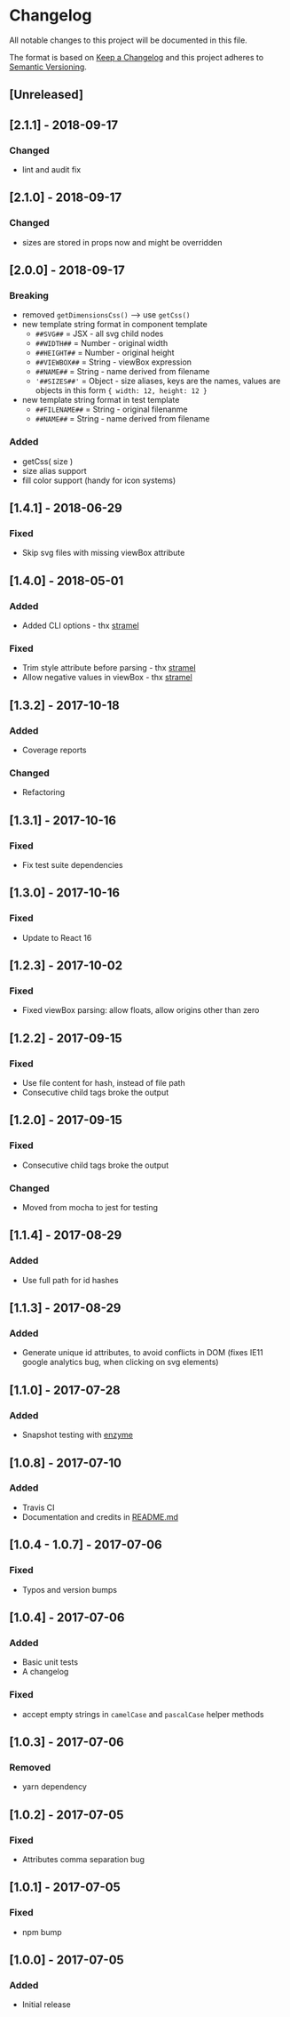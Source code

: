 # Changelog
All notable changes to this project will be documented in this file.

The format is based on [Keep a Changelog](http://keepachangelog.com/en/1.0.0/)
and this project adheres to [Semantic Versioning](http://semver.org/spec/v2.0.0.html).

## [Unreleased]

## [2.1.1] - 2018-09-17
### Changed
- lint and audit fix

## [2.1.0] - 2018-09-17
### Changed
- sizes are stored in props now and might be overridden

## [2.0.0] - 2018-09-17
### Breaking
- removed `getDimensionsCss()` --> use `getCss()`
- new template string format in component template
  - `##SVG##` = JSX - all svg child nodes
  - `##WIDTH##` = Number - original width
  - `##HEIGHT##` = Number - original height
  - `##VIEWBOX##` = String - viewBox expression
  - `##NAME##` = String - name derived from filename
  - `'##SIZES##'` = Object - size aliases, keys are the names, values are objects in this form `{ width: 12, height: 12 }`
- new template string format in test template
  - `##FILENAME##` = String - original filenanme
  - `##NAME##` = String - name derived from filename

### Added
- getCss( size )
- size alias support
- fill color support (handy for icon systems)

## [1.4.1] - 2018-06-29
### Fixed
- Skip svg files with missing viewBox attribute

## [1.4.0] - 2018-05-01
### Added
- Added CLI options - thx [stramel](https://github.com/stramel)
### Fixed
- Trim style attribute before parsing - thx [stramel](https://github.com/stramel)
- Allow negative values in viewBox - thx [stramel](https://github.com/stramel)

## [1.3.2] - 2017-10-18
### Added
- Coverage reports
### Changed
- Refactoring

## [1.3.1] - 2017-10-16
### Fixed
- Fix test suite dependencies

## [1.3.0] - 2017-10-16
### Fixed
- Update to React 16

## [1.2.3] - 2017-10-02
### Fixed
- Fixed viewBox parsing: allow floats, allow origins other than zero

## [1.2.2] - 2017-09-15
### Fixed
- Use file content for hash, instead of file path
- Consecutive child tags broke the output

## [1.2.0] - 2017-09-15
### Fixed
- Consecutive child tags broke the output
### Changed
- Moved from mocha to jest for testing

## [1.1.4] - 2017-08-29
### Added
- Use full path for id hashes

## [1.1.3] - 2017-08-29
### Added
- Generate unique id attributes, to avoid conflicts in DOM (fixes IE11 google analytics bug, when clicking on svg elements)

## [1.1.0] - 2017-07-28
### Added
- Snapshot testing with [enzyme](https://github.com/airbnb/enzyme)

## [1.0.8] - 2017-07-10
### Added
- Travis CI
- Documentation and credits in [README.md](./README.md)

## [1.0.4 - 1.0.7] - 2017-07-06
### Fixed
- Typos and version bumps

## [1.0.4] - 2017-07-06
### Added
- Basic unit tests
- A changelog
### Fixed
- accept empty strings in `camelCase` and `pascalCase` helper methods

## [1.0.3] - 2017-07-06
### Removed
- yarn dependency

## [1.0.2] - 2017-07-05
### Fixed
- Attributes comma separation bug

## [1.0.1] - 2017-07-05
### Fixed
- npm bump

## [1.0.0] - 2017-07-05
### Added
- Initial release
